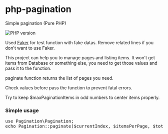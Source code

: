 # php-pagination
Simple pagination (Pure PHP)

<img src="https://camo.githubusercontent.com/087e01747495b2ce95c09e9f8ca394d721b8cf5146897b49628e31954f1f07f3/68747470733a2f2f696d672e736869656c64732e696f2f62616467652f7068702d253345253344253230372e302d3838393242462e737667" alt="PHP version" data-canonical-src="https://img.shields.io/badge/php-%3E%3D%207.0-8892BF.svg" style="max-width: 100%;">
<p>Used <a href="https://github.com/fzaninotto/Faker">Faker</a> for test function with fake datas. Remove related lines if you don't want to use Faker.</p>
<p>This project can help you to manage pages and listing items.
It won't get items from Database or something else, you need to get those values and pass it to the function.
</p>
<p>paginate function returns the list of pages you need.</p>
<p> Check values before pass the function to prevent fatal errors.</p>
<p> Try to keep $maxPaginationItems in odd numbers to center items properly. </p>
<h3>Simple usage</h3>
<pre>
use Pagination\Pagination;
echo Pagination::paginate($currentIndex, $itemsPerPage, $totalItems, $maxPaginationItems, $link);
</pre>
